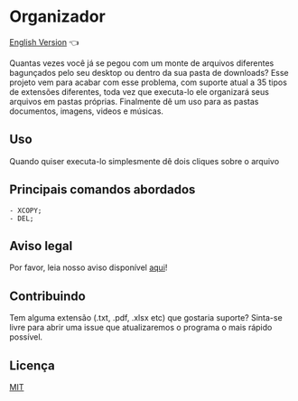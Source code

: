 # Organizador

<a href="https://github.com/ItaloPussi/BatchProjects/tree/master/organizer/readme.md"> English Version</a> 👈

Quantas vezes você já se pegou com um monte de arquivos diferentes bagunçados pelo seu desktop ou dentro da sua pasta de downloads?
Esse projeto vem para acabar com esse problema, com suporte atual a 35 tipos de extensões diferentes, toda vez que executa-lo ele organizará seus arquivos em pastas próprias.
Finalmente dê um uso para as pastas documentos, imagens, videos e músicas.
## Uso
Quando quiser executa-lo simplesmente dê dois cliques sobre o arquivo<br />

## Principais comandos abordados
	- XCOPY;
	- DEL;

## Aviso legal
Por favor, leia nosso aviso disponível <a href="https://github.com/ItaloPussi/BatchProjects">aqui</a>!

## Contribuindo
Tem alguma extensão (.txt, .pdf, .xlsx etc) que gostaria suporte? Sinta-se livre para abrir uma issue que atualizaremos o programa o mais rápido possível.

## Licença
[MIT](https://choosealicense.com/licenses/mit/)
